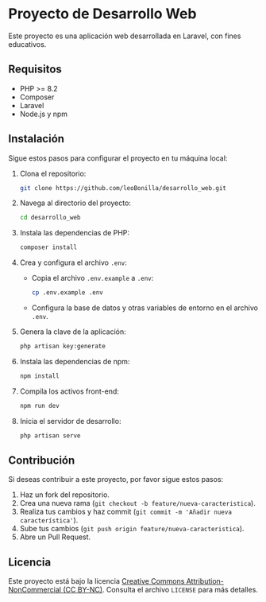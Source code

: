 # Proyecto de Desarrollo Web

Este proyecto es una aplicación web desarrollada en Laravel, con fines educativos.

## Requisitos

- PHP >= 8.2
- Composer
- Laravel
- Node.js y npm

## Instalación

Sigue estos pasos para configurar el proyecto en tu máquina local:

1. Clona el repositorio:
    ```bash
    git clone https://github.com/leoBonilla/desarrollo_web.git
    ```

2. Navega al directorio del proyecto:
    ```bash
    cd desarrollo_web
    ```

3. Instala las dependencias de PHP:
    ```bash
    composer install
    ```

4. Crea y configura el archivo `.env`:
    - Copia el archivo `.env.example` a `.env`:
        ```bash
        cp .env.example .env
        ```
    - Configura la base de datos y otras variables de entorno en el archivo `.env`.

5. Genera la clave de la aplicación:
    ```bash
    php artisan key:generate
    ```

6. Instala las dependencias de npm:
    ```bash
    npm install
    ```

7. Compila los activos front-end:
    ```bash
    npm run dev
    ```

8. Inicia el servidor de desarrollo:
    ```bash
    php artisan serve
    ```

## Contribución

Si deseas contribuir a este proyecto, por favor sigue estos pasos:

1. Haz un fork del repositorio.
2. Crea una nueva rama (`git checkout -b feature/nueva-caracteristica`).
3. Realiza tus cambios y haz commit (`git commit -m 'Añadir nueva característica'`).
4. Sube tus cambios (`git push origin feature/nueva-caracteristica`).
5. Abre un Pull Request.

## Licencia

Este proyecto está bajo la licencia [Creative Commons Attribution-NonCommercial (CC BY-NC)](https://creativecommons.org/licenses/by-nc/4.0/). Consulta el archivo `LICENSE` para más detalles.
